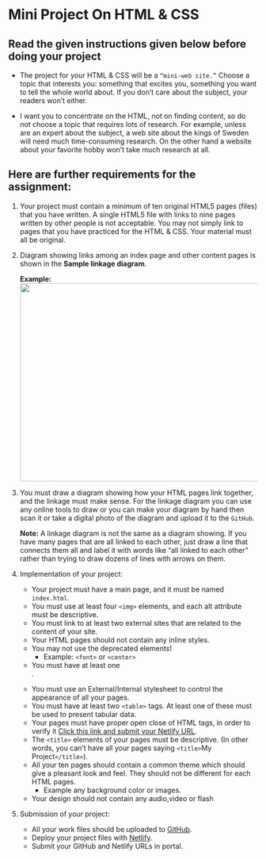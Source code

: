 # Mini Project On HTML & CSS

## Read the given instructions given below before doing your project

- The project for your HTML & CSS will be a `“mini-web site.”` Choose a topic that interests you: something that excites you, something you want to tell the whole world about. If you don’t care about the subject, your readers won’t either.

- I want you to concentrate on the HTML, not on finding content, so do not choose a topic that requires lots of research. For example, unless are an expert about the subject, a web site about the kings of Sweden will need much time-consuming research. On the other hand a website about your favorite hobby won’t take much research at all.

## Here are further requirements for the assignment:

1. Your project must contain a minimum of ten original HTML5 pages (files) that you have written. A single HTML5 file with links to nine pages written by other people is not acceptable. You may not simply link to pages that you have practiced for the HTML & CSS. Your material must all be original.

2. Diagram showing links among an index page and other content pages is shown in the <strong>Sample linkage diagram</strong>.

   <strong> Example:</strong> <img src="https://www.thetopsites.net/images/55397887-1.jpg" width=500 height=400>

3. You must draw a diagram showing how your HTML pages link together, and the linkage must make sense. For the linkage diagram you can use any online tools to draw or you can make your diagram by hand then scan it or take a digital photo of the diagram and upload it to the `GitHub`.

   <strong>Note:</strong> A linkage diagram is not the same as a diagram showing. If you have many pages that are all linked to each other, just draw a line that connects them all and label it with words like “all linked to each other” rather than trying to draw dozens of lines with arrows on them.

4. Implementation of your project:

   - Your project must have a main page, and it must be named `index.html`.
   - You must use at least four `<img>` elements, and each alt attribute must be descriptive.
   - You must link to at least two external sites that are related to the content of your site.
   - Your HTML pages should not contain any inline styles.
   - You may not use the deprecated elements!
     - Example: `<font>` or `<center>`
   - You must have at least one <form>.
   - You must use an External/Internal stylesheet to control the appearance of all your pages.
   - You must have at least two `<table>` tags. At least one of these must be used to present tabular data.
   - Your pages must have proper open close of HTML tags, in order to verify it [Click this link and submit your Netlify URL](http://validator.w3.org/).
   - The `<title>` elements of your pages must be descriptive. (In other words, you can’t have all your pages saying `<title>`My Project`</title>`).
   - All your ten pages should contain a common theme which should give a pleasant look and feel. They should not be different for each HTML pages.
     - Example any background color or images.
   - Your design should not contain any audio,video or flash

5. Submission of your project:
   - All your work files should be uploaded to [GitHub](https://github.com/).
   - Deploy your project files with [Netlify](https://www.netlify.com/).
   - Submit your GitHub and Netlify URLs in portal.